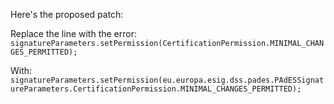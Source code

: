 Here's the proposed patch:

Replace the line with the error:
`signatureParameters.setPermission(CertificationPermission.MINIMAL_CHANGES_PERMITTED);`

With:
`signatureParameters.setPermission(eu.europa.esig.dss.pades.PAdESSignatureParameters.CertificationPermission.MINIMAL_CHANGES_PERMITTED);`